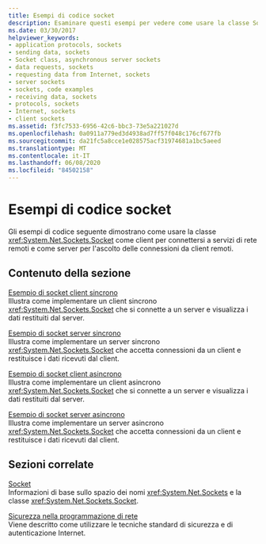 ```yaml
---
title: Esempi di codice socket
description: Esaminare questi esempi per vedere come usare la classe Socket affinché un client si connetta ai servizi di rete e come server per l'ascolto delle connessioni dai client.
ms.date: 03/30/2017
helpviewer_keywords:
- application protocols, sockets
- sending data, sockets
- Socket class, asynchronous server sockets
- data requests, sockets
- requesting data from Internet, sockets
- server sockets
- sockets, code examples
- receiving data, sockets
- protocols, sockets
- Internet, sockets
- client sockets
ms.assetid: f3fc7533-6956-42c6-bbc3-73e5a221027d
ms.openlocfilehash: 0a0911a779ed3d4938ad7ff57f048c176cf677fb
ms.sourcegitcommit: da21fc5a8cce1e028575acf31974681a1bc5aeed
ms.translationtype: MT
ms.contentlocale: it-IT
ms.lasthandoff: 06/08/2020
ms.locfileid: "84502158"
---
```

# <a name="socket-code-examples"></a>Esempi di codice socket
Gli esempi di codice seguente dimostrano come usare la classe <xref:System.Net.Sockets.Socket> come client per connettersi a servizi di rete remoti e come server per l'ascolto delle connessioni da client remoti.  
  
## <a name="in-this-section"></a>Contenuto della sezione  
 [Esempio di socket client sincrono](synchronous-client-socket-example.md)  
 Illustra come implementare un client sincrono <xref:System.Net.Sockets.Socket> che si connette a un server e visualizza i dati restituiti dal server.  
  
 [Esempio di socket server sincrono](synchronous-server-socket-example.md)  
 Illustra come implementare un server sincrono <xref:System.Net.Sockets.Socket> che accetta connessioni da un client e restituisce i dati ricevuti dal client.  
  
 [Esempio di socket client asincrono](asynchronous-client-socket-example.md)  
 Illustra come implementare un client asincrono <xref:System.Net.Sockets.Socket> che si connette a un server e visualizza i dati restituiti dal server.  
  
 [Esempio di socket server asincrono](asynchronous-server-socket-example.md)  
 Illustra come implementare un server asincrono <xref:System.Net.Sockets.Socket> che accetta connessioni da un client e restituisce i dati ricevuti dal client.  
  
## <a name="related-sections"></a>Sezioni correlate  
 [Socket](sockets.md)  
 Informazioni di base sullo spazio dei nomi <xref:System.Net.Sockets> e la classe <xref:System.Net.Sockets.Socket>.  
  
 [Sicurezza nella programmazione di rete](security-in-network-programming.md)  
 Viene descritto come utilizzare le tecniche standard di sicurezza e di autenticazione Internet.
